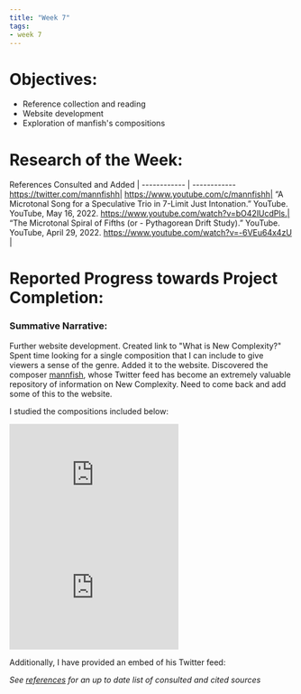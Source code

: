 ```yaml
---
title: "Week 7"
tags:
- week 7
---
```


# Objectives: 
- Reference collection and reading
- Website development
- Exploration of manfish's compositions

# Research of the Week:
References Consulted and Added | 
------------ | ------------
https://twitter.com/mannfishh|
https://www.youtube.com/c/mannfishh|
“A Microtonal Song for a Speculative Trio in 7-Limit Just Intonation.” YouTube. YouTube, May 16, 2022. https://www.youtube.com/watch?v=bO42lUcdPls.|
“The Microtonal Spiral of Fifths (or - Pythagorean Drift Study).” YouTube. YouTube, April 29, 2022. https://www.youtube.com/watch?v=-6VEu64x4zU |

# Reported Progress towards Project Completion:

### Summative Narrative: 

Further website development. Created link to "What is New Complexity?" Spent time looking for a single composition that I can include to give viewers a sense of the genre. Added it to the website. Discovered the composer [mannfish](https://twitter.com/mannfishh), whose Twitter feed has become an extremely valuable repository of information on New Complexity. Need to come back and add some of this to the website. 

I studied the compositions included below:

<iframe width="300" height="200" src="https://www.youtube.com/embed/bO42lUcdPls" title="YouTube video player" frameborder="0" allow="accelerometer; autoplay; clipboard-write; encrypted-media; gyroscope; picture-in-picture" allowfullscreen></iframe>

<iframe width="300" height="200" src="https://www.youtube.com/embed/-6VEu64x4zU" title="YouTube video player" frameborder="0" allow="accelerometer; autoplay; clipboard-write; encrypted-media; gyroscope; picture-in-picture" allowfullscreen></iframe>

Additionally, I have provided an embed of his Twitter feed: 

<script src="https://apps.elfsight.com/p/platform.js" defer></script>
<div class="elfsight-app-19248f6a-6049-485f-bc15-f407621f816f"></div>

*See [references](/notes/vault/references.md) for an up to date list of consulted and cited sources*